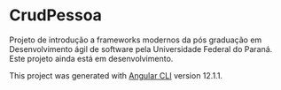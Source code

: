 # CrudPessoa

Projeto de introdução a frameworks modernos da pós graduação em Desenvolvimento ágil de software pela Universidade Federal do Paraná.
Este projeto ainda está em desenvolvimento.

This project was generated with [Angular CLI](https://github.com/angular/angular-cli) version 12.1.1.
